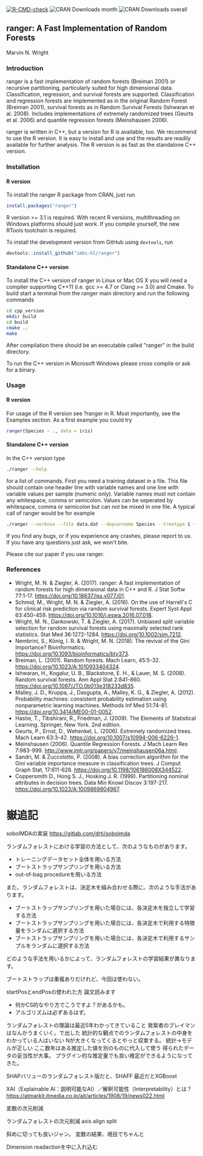 [![R-CMD-check](https://github.com/imbs-hl/ranger/workflows/R-CMD-check/badge.svg)](https://github.com/imbs-hl/ranger/actions)
![CRAN Downloads month](http://cranlogs.r-pkg.org/badges/ranger?color=brightgreen)
![CRAN Downloads overall](http://cranlogs.r-pkg.org/badges/grand-total/ranger?color=brightgreen)
## ranger: A Fast Implementation of Random Forests
Marvin N. Wright

### Introduction
ranger is a fast implementation of random forests (Breiman 2001) or recursive partitioning, particularly suited for high dimensional data. Classification, regression, and survival forests are supported. Classification and regression forests are implemented as in the original Random Forest (Breiman 2001), survival forests as in Random Survival Forests (Ishwaran et al. 2008). Includes implementations of extremely randomized trees (Geurts et al. 2006) and quantile regression forests (Meinshausen 2006).

ranger is written in C++, but a version for R is available, too. We recommend to use the R version. It is easy to install and use and the results are readily available for further analysis. The R version is as fast as the standalone C++ version.

### Installation
#### R version
To install the ranger R package from CRAN, just run

```R
install.packages("ranger")
```

R version >= 3.1 is required. With recent R versions, multithreading on Windows platforms should just work. If you compile yourself, the new RTools toolchain is required.

To install the development version from GitHub using `devtools`, run

```R
devtools::install_github("imbs-hl/ranger")
```

#### Standalone C++ version
To install the C++ version of ranger in Linux or Mac OS X you will need a compiler supporting C++11 (i.e. gcc >= 4.7 or Clang >= 3.0) and Cmake. To build start a terminal from the ranger main directory and run the following commands

```bash
cd cpp_version
mkdir build
cd build
cmake ..
make
```

After compilation there should be an executable called "ranger" in the build directory. 

To run the C++ version in Microsoft Windows please cross compile or ask for a binary.

### Usage
#### R version
For usage of the R version see ?ranger in R. Most importantly, see the Examples section. As a first example you could try 

```R  
ranger(Species ~ ., data = iris)
```

#### Standalone C++ version
In the C++ version type 

```bash
./ranger --help 
```

for a list of commands. First you need a training dataset in a file. This file should contain one header line with variable names and one line with variable values per sample (numeric only). Variable names must not contain any whitespace, comma or semicolon. Values can be seperated by whitespace, comma or semicolon but can not be mixed in one file. A typical call of ranger would be for example

```bash
./ranger --verbose --file data.dat --depvarname Species --treetype 1 --ntree 1000 --nthreads 4
```

If you find any bugs, or if you experience any crashes, please report to us. If you have any questions just ask, we won't bite. 

Please cite our paper if you use ranger.

### References
* Wright, M. N. & Ziegler, A. (2017). ranger: A fast implementation of random forests for high dimensional data in C++ and R. J Stat Softw 77:1-17. https://doi.org/10.18637/jss.v077.i01.
* Schmid, M., Wright, M. N. & Ziegler, A. (2016). On the use of Harrell's C for clinical risk prediction via random survival forests. Expert Syst Appl 63:450-459. https://doi.org/10.1016/j.eswa.2016.07.018.
* Wright, M. N., Dankowski, T. & Ziegler, A. (2017). Unbiased split variable selection for random survival forests using maximally selected rank statistics. Stat Med 36:1272-1284. https://doi.org/10.1002/sim.7212.
* Nembrini, S., König, I. R. & Wright, M. N. (2018). The revival of the Gini Importance? Bioinformatics. https://doi.org/10.1093/bioinformatics/bty373.
* Breiman, L. (2001). Random forests. Mach Learn, 45:5-32. https://doi.org/10.1023/A:1010933404324.
* Ishwaran, H., Kogalur, U. B., Blackstone, E. H., & Lauer, M. S. (2008). Random survival forests. Ann Appl Stat 2:841-860. https://doi.org/10.1097/JTO.0b013e318233d835.
* Malley, J. D., Kruppa, J., Dasgupta, A., Malley, K. G., & Ziegler, A. (2012). Probability machines: consistent probability estimation using nonparametric learning machines. Methods Inf Med 51:74-81. https://doi.org/10.3414/ME00-01-0052.
* Hastie, T., Tibshirani, R., Friedman, J. (2009). The Elements of Statistical Learning. Springer, New York. 2nd edition.
* Geurts, P., Ernst, D., Wehenkel, L. (2006). Extremely randomized trees. Mach Learn 63:3-42. https://doi.org/10.1007/s10994-006-6226-1.
* Meinshausen (2006). Quantile Regression Forests. J Mach Learn Res 7:983-999. http://www.jmlr.org/papers/v7/meinshausen06a.html.
* Sandri, M. & Zuccolotto, P. (2008). A bias correction algorithm for the Gini variable importance measure in classification trees. J Comput Graph Stat, 17:611-628. https://doi.org/10.1198/106186008X344522.
* Coppersmith D., Hong S. J., Hosking J. R. (1999). Partitioning nominal attributes in decision trees. Data Min Knowl Discov 3:197-217. https://doi.org/10.1023/A:1009869804967.




# 嶽追記
sobolMDAの実装
https://gitlab.com/drti/sobolmda


ランダムフォレストにおける学習の方法として、次のようなものがあります。

* トレーニングデータセット全体を用いる方法
* ブートストラップサンプリングを用いる方法
* out-of-bag procedureを用いる方法

また、ランダムフォレストは、決定木を組み合わせる際に、次のような手法があります。

* ブートストラップサンプリングを用いた場合には、各決定木を独立して学習する方法
* ブートストラップサンプリングを用いた場合には、各決定木で利用する特徴量をランダムに選択する方法
* ブートストラップサンプリングを用いた場合には、各決定木で利用するサンプルをランダムに選択する方法

どのような手法を用いるかによって、ランダムフォレストの学習結果が異なります。


ブートストラップは重複ありだけれど、今回は使わない。

startPosとendPosの使われた方
論文読みます
  * 何かCS的なやり方でこうですよ？があるかも。
  * アルゴリズムは必ずあるはず。

ランダムフォレストの理論は最近5年わかってきていること
発案者のブレイマンはなんかうまくいく。で出した
統計的な観点でのランダムフォレストの中身をわかっている人はいない
Nが大きくなってくるとやっと収束する。
統計→モデルが正しい
ここ数年はある推定した値を別のものに代入して使う
得られたデータの妥当性が大事。
プラグイン的な推定量でも良い推定ができるようになってきた。

SHAPバリューのランダムフォレスト版だと、SHAFF
最近だとXGBoost

XAI（Explainable AI：説明可能なAI）／解釈可能性（Interpretability）とは？
https://atmarkit.itmedia.co.jp/ait/articles/1908/19/news022.html

変数の次元削減

ランダムフォレストの次元削減
axis align split

斜めに切っても良いジャン。
変数の結果、境目でちゃんと

Dimension readactionを中に入れ込む

